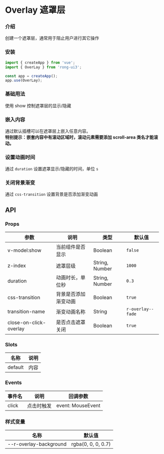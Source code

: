 # Overlay 遮罩层

### 介绍
创建一个遮罩层，通常用于阻止用户进行其它操作


### 安装
```javascript
import { createApp } from 'vue';
import { OverLay } from 'rong-ui3';

const app = createApp();
app.use(OverLay);
```


### 基础用法
使用 show 控制遮罩层的显示/隐藏
<script setup>
  import OverlayBase from '../demo/OverlayBase.vue?raw'
</script>
<HljsBlock :code="OverlayBase"></HljsBlock>


### 嵌入内容
通过默认插槽可以在遮罩层上嵌入任意内容。  
**特别提示：嵌套内容中有滚动区域时，滚动元素需要添加 scroll-area 类名才能滚动。**
<script setup>
  import OverlayEmbedContent from '../demo/OverlayEmbedContent.vue?raw'
</script>
<HljsBlock :code="OverlayEmbedContent"></HljsBlock>


### 设置动画时间
通过 `duration` 设置遮罩显示/隐藏的时间，单位 `s`
<script setup>
  import OverlayDuration from '../demo/OverlayDuration.vue?raw'
</script>
<HljsBlock :code="OverlayDuration"></HljsBlock>


### 关闭背景渐变
通过 `css-transition` 设置背景是否添加渐变动画
<script setup>
  import OverlayCssTransition from '../demo/OverlayCssTransition.vue?raw'
</script>
<HljsBlock :code="OverlayCssTransition"></HljsBlock>




## API

### Props

| 参数                   | 说明                 | 类型           | 默认值  |
|------------------------|--------------------|----------------|---------|
| v-model:show           | 当前组件是否显示     | Boolean        | `false` |
| z-index                | 遮罩层级             | String, Number | `1000`  |
| duration               | 动画时长，单位秒      | String, Number | `0.3`   |
| css-transition         | 背景是否添加渐变动画 | Boolean        | `true`  |
| transition-name        | 渐变动画名称 | String        | `r-overlay--fade`  |
| close-on-click-overlay | 是否点击遮罩关闭     | Boolean        | `true`  |

### Slots

| 名称    | 说明 |
|---------|----|
| default | 内容 |


### Events

| 事件名 | 说明       | 回调参数          |
|--------|----------|-------------------|
| click  | 点击时触发 | event: MouseEvent |


### 样式变量

| 名称                   | 默认值             |
|------------------------|--------------------|
| --r-overlay-background | rgba(0, 0, 0, 0.7) |
